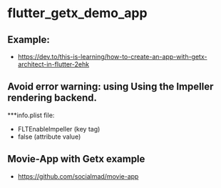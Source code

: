 # flutter_getx_demo_app

## Example:
- https://dev.to/this-is-learning/how-to-create-an-app-with-getx-architect-in-flutter-2ehk

## Avoid error warning: using Using the Impeller rendering backend.
***info.plist file:
- FLTEnableImpeller (key tag)
- false (attribute value)

## Movie-App with Getx example
- https://github.com/socialmad/movie-app

